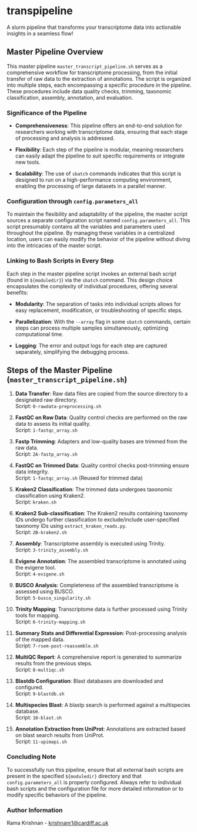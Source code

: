 # transpipeline
A slurm pipeline that transforms your transcriptome data into actionable insights in a seamless flow!

## Master Pipeline Overview 

This master pipeline `master_transcript_pipeline.sh` serves as a comprehensive workflow for transcriptome processing, from the initial transfer of raw data to the extraction of annotations. The script is organized into multiple steps, each encompassing a specific procedure in the pipeline. These procedures include data quality checks, trimming, taxonomic classification, assembly, annotation, and evaluation.

### Significance of the Pipeline

- **Comprehensiveness**: This pipeline offers an end-to-end solution for researchers working with transcriptome data, ensuring that each stage of processing and analysis is addressed.
  
- **Flexibility**: Each step of the pipeline is modular, meaning researchers can easily adapt the pipeline to suit specific requirements or integrate new tools.

- **Scalability**: The use of `sbatch` commands indicates that this script is designed to run on a high-performance computing environment, enabling the processing of large datasets in a parallel manner.

### Configuration through `config.parameters_all`

To maintain the flexibility and adaptability of the pipeline, the master script sources a separate configuration script named `config.parameters_all`. This script presumably contains all the variables and parameters used throughout the pipeline. By managing these variables in a centralized location, users can easily modify the behavior of the pipeline without diving into the intricacies of the master script.

### Linking to Bash Scripts in Every Step

Each step in the master pipeline script invokes an external bash script (found in `${moduledir}`) via the `sbatch` command. This design choice encapsulates the complexity of individual procedures, offering several benefits:

- **Modularity**: The separation of tasks into individual scripts allows for easy replacement, modification, or troubleshooting of specific steps.

- **Parallelization**: With the `--array` flag in some `sbatch` commands, certain steps can process multiple samples simultaneously, optimizing computational time.

- **Logging**: The error and output logs for each step are captured separately, simplifying the debugging process.

## Steps of the Master Pipeline (`master_transcript_pipeline.sh`)

1. **Data Transfer**: Raw data files are copied from the source directory to a designated raw directory.  
   Script: `0-rawdata-preprocessing.sh`

2. **FastQC on Raw Data**: Quality control checks are performed on the raw data to assess its initial quality.  
   Script: `1-fastqc_array.sh`

3. **Fastp Trimming**: Adapters and low-quality bases are trimmed from the raw data.  
   Script: `2A-fastp_array.sh`

4. **FastQC on Trimmed Data**: Quality control checks post-trimming ensure data integrity.  
   Script: `1-fastqc_array.sh` (Reused for trimmed data)

5. **Kraken2 Classification**: The trimmed data undergoes taxonomic classification using Kraken2.  
   Script: `kraken.sh`

6. **Kraken2 Sub-classification**: The Kraken2 results containing taxonomy IDs undergo further classification to exclude/include user-specified taxonomy IDs using `extract_kraken_reads.py`.  
    Script: `2B-kraken2.sh` 

7. **Assembly**: Transcriptome assembly is executed using Trinity.  
   Script: `3-trinity_assembly.sh`

8. **Evigene Annotation**: The assembled transcriptome is annotated using the evigene tool.  
   Script: `4-evigene.sh`

9. **BUSCO Analysis**: Completeness of the assembled transcriptome is assessed using BUSCO.  
   Script: `5-busco_singularity.sh`

10. **Trinity Mapping**: Transcriptome data is further processed using Trinity tools for mapping.  
   Script: `6-trinity-mapping.sh`

11. **Summary Stats and Differential Expression**: Post-processing analysis of the mapped data.  
   Script: `7-rsem-post-reassemble.sh`

12. **MultiQC Report**: A comprehensive report is generated to summarize results from the previous steps.  
   Script: `8-multiqc.sh`

13. **Blastdb Configuration**: Blast databases are downloaded and configured.  
   Script: `9-blastdb.sh`

14. **Multispecies Blast**: A blastp search is performed against a multispecies database.  
   Script: `10-blast.sh`

15. **Annotation Extraction from UniProt**: Annotations are extracted based on blast search results from UniProt.  
   Script: `11-upimapi.sh`

### Concluding Note

To successfully run this pipeline, ensure that all external bash scripts are present in the specified `${moduledir}` directory and that `config.parameters_all` is properly configured. Always refer to individual bash scripts and the configuration file for more detailed information or to modify specific behaviors of the pipeline.

### Author Information

Rama Krishnan - krishnanr1@cardiff.ac.uk
